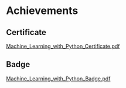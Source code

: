 

# Achievements
## Certificate
[Machine_Learning_with_Python_Certificate.pdf](https://prod-files-secure.s3.us-west-2.amazonaws.com/03e82b26-cccb-4906-bb56-adabcbdc0655/0f35a87e-0c16-48ac-af62-4e4cc34c6a19/Machine_Learning_with_Python_Certificate.pdf?X-Amz-Algorithm=AWS4-HMAC-SHA256&X-Amz-Content-Sha256=UNSIGNED-PAYLOAD&X-Amz-Credential=ASIAZI2LB466VWMZQK7P%2F20250205%2Fus-west-2%2Fs3%2Faws4_request&X-Amz-Date=20250205T201644Z&X-Amz-Expires=3600&X-Amz-Security-Token=IQoJb3JpZ2luX2VjEDEaCXVzLXdlc3QtMiJHMEUCIF%2BQME%2F%2BGBct3GuOyP4Vc6SWltE2wm66BenqdiIfGyEMAiEA3J%2FbmZgNiP2mdmU7v%2FFEwWyFIAlF3uZpjPn8oVo3Wl8q%2FwMIShAAGgw2Mzc0MjMxODM4MDUiDHE9fQQ2BF8XaNKVtircAyx0AjmyQF%2FfN0hB5bQ2wtyYAvt6yKcYyJtG5DV5F%2BKMxna3LXcDZbPQHy2562%2BX3eLW06p7pLLBirV56142lG6DwOosfptB74HXPTncgWjqJndKon99DSP0lCj5TL5DyWAgJG6ls5%2FNq2nW5UGvEO3Q98aGT2Bi%2Fbtlv5l0mdFXijeJ6rlB9HjKFTEaH8yYxAGJHhSFslr%2BRrpZIde3ilxbtsEzA2lLxvCn0T3uEngdXGVE6zW21bkRL%2F5qUsExFby6cIpDmsDiakSyZsuEk2DVZy36%2FSVsMV9lQqjv0qkzWqir7k7qzlc5gQyKYiK2Azv09E0QyLeTFBQEs1DOfEKUBkWrbHXScG%2FuHrgTA1ZSC6snr9Upt0IKPFSwmLTPmV5SRPlqJqcgCfezsIcj42Bp61b4Zzc5ODkzX1f3YH7fQFqLy2ElKMqftGoRJWeVh%2F7XSUJZJH1DJhyPUsCfFkmlIUZ2HzhSQRDX7BLeiWEhVj5j6cfipbhceaHIWu4wJiC7seE1oiZN%2B32ZggqhKA2SxH50SwJsUuIuDouMA8yT0WWZBeCewAO0lK%2BhxxWu0BNddC8%2B1jqRwwiENhYsBRL0XGH8DdcoLMU9QyqIc%2FEdG%2BsNGmsXfDvxtVGsMKO6jr0GOqUB3jA3RSDWc%2Fx750dmk6ecrqZkbgRgfBiyWYoQuYb7Hyrcxv8PNiJ1dB550eX1GyXgHcytqzW0Ece2Z%2Fc2U%2Bo3VPZlQ8n7b%2BOVX0IqYPbn2P1gvXIfIZQ9C5WeD6NeLjCEAyxnSI%2FRQRw67Dl%2FSpWZzIBXQU8asp0xU1%2Byme6%2BKOh5MpB0v3qBwagL0L3s57Y3%2BgkHrgIDGPvueZx7C0dAyJ%2FuzfzU&X-Amz-Signature=c5dca1af6353ed8de6e36a03992983b618d28621e435132833ec9b372d81b468&X-Amz-SignedHeaders=host&x-id=GetObject)
## Badge
[Machine_Learning_with_Python_Badge.pdf](https://prod-files-secure.s3.us-west-2.amazonaws.com/03e82b26-cccb-4906-bb56-adabcbdc0655/ff622a22-73d6-44e3-9c7b-e89a8e61b7aa/Machine_Learning_with_Python_Badge.pdf?X-Amz-Algorithm=AWS4-HMAC-SHA256&X-Amz-Content-Sha256=UNSIGNED-PAYLOAD&X-Amz-Credential=ASIAZI2LB466VWMZQK7P%2F20250205%2Fus-west-2%2Fs3%2Faws4_request&X-Amz-Date=20250205T201644Z&X-Amz-Expires=3600&X-Amz-Security-Token=IQoJb3JpZ2luX2VjEDEaCXVzLXdlc3QtMiJHMEUCIF%2BQME%2F%2BGBct3GuOyP4Vc6SWltE2wm66BenqdiIfGyEMAiEA3J%2FbmZgNiP2mdmU7v%2FFEwWyFIAlF3uZpjPn8oVo3Wl8q%2FwMIShAAGgw2Mzc0MjMxODM4MDUiDHE9fQQ2BF8XaNKVtircAyx0AjmyQF%2FfN0hB5bQ2wtyYAvt6yKcYyJtG5DV5F%2BKMxna3LXcDZbPQHy2562%2BX3eLW06p7pLLBirV56142lG6DwOosfptB74HXPTncgWjqJndKon99DSP0lCj5TL5DyWAgJG6ls5%2FNq2nW5UGvEO3Q98aGT2Bi%2Fbtlv5l0mdFXijeJ6rlB9HjKFTEaH8yYxAGJHhSFslr%2BRrpZIde3ilxbtsEzA2lLxvCn0T3uEngdXGVE6zW21bkRL%2F5qUsExFby6cIpDmsDiakSyZsuEk2DVZy36%2FSVsMV9lQqjv0qkzWqir7k7qzlc5gQyKYiK2Azv09E0QyLeTFBQEs1DOfEKUBkWrbHXScG%2FuHrgTA1ZSC6snr9Upt0IKPFSwmLTPmV5SRPlqJqcgCfezsIcj42Bp61b4Zzc5ODkzX1f3YH7fQFqLy2ElKMqftGoRJWeVh%2F7XSUJZJH1DJhyPUsCfFkmlIUZ2HzhSQRDX7BLeiWEhVj5j6cfipbhceaHIWu4wJiC7seE1oiZN%2B32ZggqhKA2SxH50SwJsUuIuDouMA8yT0WWZBeCewAO0lK%2BhxxWu0BNddC8%2B1jqRwwiENhYsBRL0XGH8DdcoLMU9QyqIc%2FEdG%2BsNGmsXfDvxtVGsMKO6jr0GOqUB3jA3RSDWc%2Fx750dmk6ecrqZkbgRgfBiyWYoQuYb7Hyrcxv8PNiJ1dB550eX1GyXgHcytqzW0Ece2Z%2Fc2U%2Bo3VPZlQ8n7b%2BOVX0IqYPbn2P1gvXIfIZQ9C5WeD6NeLjCEAyxnSI%2FRQRw67Dl%2FSpWZzIBXQU8asp0xU1%2Byme6%2BKOh5MpB0v3qBwagL0L3s57Y3%2BgkHrgIDGPvueZx7C0dAyJ%2FuzfzU&X-Amz-Signature=817a58b19fded3cfa09491c39802564a0cf4c38053ff38790121180132495f22&X-Amz-SignedHeaders=host&x-id=GetObject)